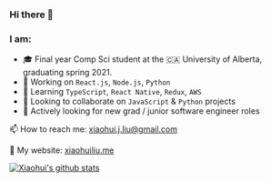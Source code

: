 ### Hi there 👋

### I am:
- 🎓 Final year Comp Sci student at the 🇨🇦 University of Alberta, graduating spring 2021.
- 🙇 Working on `React.js`, `Node.js`, `Python`
- 🌊 Learning `TypeScript`, `React Native`, `Redux`, `AWS`
- 🤝 Looking to collaborate on `JavaScript` & `Python` projects
- 🏢 Actively looking for new grad / junior software engineer roles

📫 How to reach me: xiaohui.j.liu@gmail.com

🕺 My website: [xiaohuiliu.me](https://xiaohuiliu.me)


[![Xiaohui's github stats](https://github-readme-stats.vercel.app/api?username=ergouzii&count_private=true&show_icons=true&theme=cobalt)](https://github.com/anuraghazra/github-readme-stats)
